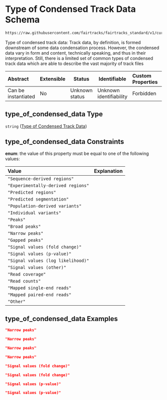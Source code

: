 # Type of Condensed Track Data Schema

```txt
https://raw.githubusercontent.com/fairtracks/fairtracks_standard/v1/current/json/schema/fairtracks_track.schema.json#/properties/type_of_condensed_data
```

Type of condensed track data: Track data, by definition, is formed downstream of some data condensation process. However, the condensed data vary in form and content, technically speaking, and thus in their interpretation. Still, there is a limited set of common types of condensed track data which are able to describe the vast majority of track files


| Abstract            | Extensible | Status         | Identifiable            | Custom Properties | Additional Properties | Access Restrictions | Defined In                                                                                           |
| :------------------ | ---------- | -------------- | ----------------------- | :---------------- | --------------------- | ------------------- | ---------------------------------------------------------------------------------------------------- |
| Can be instantiated | No         | Unknown status | Unknown identifiability | Forbidden         | Allowed               | none                | [fairtracks_track.schema.json\*](../json/schema/fairtracks_track.schema.json "open original schema") |

## type_of_condensed_data Type

`string` ([Type of Condensed Track Data](fairtracks_track-properties-type-of-condensed-track-data.md))

## type_of_condensed_data Constraints

**enum**: the value of this property must be equal to one of the following values:

| Value                              | Explanation |
| :--------------------------------- | ----------- |
| `"Sequence-derived regions"`       |             |
| `"Experimentally-derived regions"` |             |
| `"Predicted regions"`              |             |
| `"Predicted segmentation"`         |             |
| `"Population-derived variants"`    |             |
| `"Individual variants"`            |             |
| `"Peaks"`                          |             |
| `"Broad peaks"`                    |             |
| `"Narrow peaks"`                   |             |
| `"Gapped peaks"`                   |             |
| `"Signal values (fold change)"`    |             |
| `"Signal values (p-value)"`        |             |
| `"Signal values (log likelihood)"` |             |
| `"Signal values (other)"`          |             |
| `"Read coverage"`                  |             |
| `"Read counts"`                    |             |
| `"Mapped single-end reads"`        |             |
| `"Mapped paired-end reads"`        |             |
| `"Other"`                          |             |

## type_of_condensed_data Examples

```json
"Narrow peaks"
```

```json
"Narrow peaks"
```

```json
"Narrow peaks"
```

```json
"Narrow peaks"
```

```json
"Signal values (fold change)"
```

```json
"Signal values (fold change)"
```

```json
"Signal values (p-value)"
```

```json
"Signal values (p-value)"
```
